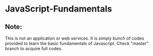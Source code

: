 # JavaScript-Fundamentals

## Note:

This is not an application or web services. It is simply bunch of codes provided to learn the basic fundamentals of Javascript.
Check "master" branch to acquire full codes.

